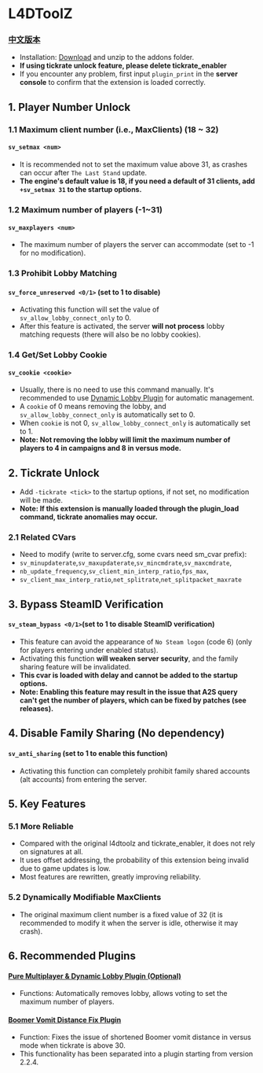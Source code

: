 # L4DToolZ
### [中文版本](https://github.com/lakwsh/l4dtoolz/blob/main/README.md)
- Installation: [Download](https://github.com/lakwsh/l4dtoolz/actions/workflows/main.yml) and unzip to the addons folder.
- **If using tickrate unlock feature, please delete tickrate_enabler**
- If you encounter any problem, first input `plugin_print` in the **server console** to confirm that the extension is loaded correctly.

## 1. Player Number Unlock
### 1.1 Maximum client number (i.e., MaxClients) (18 ~ 32)
#### `sv_setmax <num>`
- It is recommended not to set the maximum value above 31, as crashes can occur after `The Last Stand` update.
- **The engine's default value is 18, if you need a default of 31 clients, add `+sv_setmax 31` to the startup options.**
### 1.2 Maximum number of players (-1~31)
#### `sv_maxplayers <num>`
- The maximum number of players the server can accommodate (set to -1 for no modification).
### 1.3 Prohibit Lobby Matching
#### `sv_force_unreserved <0/1>` (set to 1 to disable)
- Activating this function will set the value of `sv_allow_lobby_connect_only` to 0.
- After this feature is activated, the server **will not process** lobby matching requests (there will also be no lobby cookies).
### 1.4 Get/Set Lobby Cookie
#### `sv_cookie <cookie>`
- Usually, there is no need to use this command manually. It's recommended to use [Dynamic Lobby Plugin](https://github.com/lakwsh/l4d2_rmc) for automatic management.
- A `cookie` of 0 means removing the lobby, and `sv_allow_lobby_connect_only` is automatically set to 0.
- When `cookie` is not 0, `sv_allow_lobby_connect_only` is automatically set to 1.
- **Note: Not removing the lobby will limit the maximum number of players to 4 in campaigns and 8 in versus mode.**

## 2. Tickrate Unlock
- Add `-tickrate <tick>` to the startup options, if not set, no modification will be made.
- **Note: If this extension is manually loaded through the plugin_load command, tickrate anomalies may occur.**
### 2.1 Related CVars
- Need to modify (write to server.cfg, some cvars need sm_cvar prefix):
- `sv_minupdaterate`,`sv_maxupdaterate`,`sv_mincmdrate`,`sv_maxcmdrate`,
- `nb_update_frequency`,`sv_client_min_interp_ratio`,`fps_max`,
- `sv_client_max_interp_ratio`,`net_splitrate`,`net_splitpacket_maxrate`

## 3. Bypass SteamID Verification
#### `sv_steam_bypass <0/1>`(set to 1 to disable SteamID verification)
- This feature can avoid the appearance of `No Steam logon` (code 6) (only for players entering under enabled status).
- Activating this function **will weaken server security**, and the family sharing feature will be invalidated.
- **This cvar is loaded with delay and cannot be added to the startup options.**
- **Note: Enabling this feature may result in the issue that A2S query can't get the number of players, which can be fixed by patches (see releases).**

## 4. Disable Family Sharing (No dependency)
#### `sv_anti_sharing` (set to 1 to enable this function)
- Activating this function can completely prohibit family shared accounts (alt accounts) from entering the server.

## 5. Key Features
### 5.1 More Reliable
- Compared with the original l4dtoolz and tickrate_enabler, it does not rely on signatures at all.
- It uses offset addressing, the probability of this extension being invalid due to game updates is low.
- Most features are rewritten, greatly improving reliability.
### 5.2 Dynamically Modifiable MaxClients
- The original maximum client number is a fixed value of 32 (it is recommended to modify it when the server is idle, otherwise it may crash).

## 6. Recommended Plugins
#### [Pure Multiplayer & Dynamic Lobby Plugin (Optional)](https://github.com/lakwsh/l4d2_rmc)
- Functions: Automatically removes lobby, allows voting to set the maximum number of players.
#### [Boomer Vomit Distance Fix Plugin](https://github.com/lakwsh/l4d2_vomit_fix)
- Function: Fixes the issue of shortened Boomer vomit distance in versus mode when tickrate is above 30.
- This functionality has been separated into a plugin starting from version 2.2.4.
